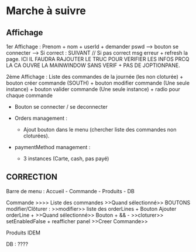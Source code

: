 # Marche à suivre

## Affichage

1er Affichage : Prenom + nom + userId + demander pswd  --> bouton se connecter --> Si correct : SUIVANT // Si pas correct msg erreur + refresh la page.
ICI IL FAUDRA RAJOUTER LE TRUC POUR VERIFIER LES INFOS PRCQ LA CA OUVRE LA MAINWINDOW SANS VERIF + PAS DE JOPTIONPANE.

2ème Affichage : Liste des commandes de la journée (les non cloturée) + bouton créer commande (SOUTH) + bouton modifier commande (Une seule instance) + bouton valider commande (Une seule instance) + radio pour chaque commande

- Bouton se connecter / se deconnecter
- Orders management :
    * Ajout bouton dans le menu (chercher liste des commandes non cloturées).

- paymentMethod management :
    * 3 instances (Carte, cash, pas payé)
 

 ## CORRECTION

Barre de menu : Accueil - Commande - Produits - DB

Commande >>>> Liste des commandes  >>Quand sélectionné>> BOUTONS modifier/Clôturer : 
                                                                                      >>modifier>> liste des orderLines + Bouton Ajouter orderLine + >>Quand sélectionné>> Bouton + && -
                                                                                      >>cloturer>> setEnabledFalse + reafficher panel
                                    >>Creer Commande>>

Produits IDEM


DB : ????

